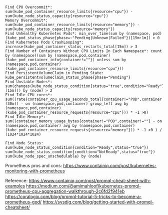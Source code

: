```Find Number of Pods per Namespace*: sum by (namespace) (kube_pod_info)
Find CPU Overcommit*: sum(kube_pod_container_resource_limits{resource="cpu"}) - sum(kube_node_status_capacity{resource="cpu"})
Memory Overcommit*: sum(kube_pod_container_resource_limits{resource="memory"}) - sum(kube_node_status_capacity{resource="memory"})
Find Unhealthy Kubernetes Pods*: min_over_time(sum by (namespace, pod) (kube_pod_status_phase{phase=~"Pending|Unknown|Failed"})[15m:1m]) > 0
Find Kubernetes Pods CrashLooping*: increase(kube_pod_container_status_restarts_total[15m]) > 3
Find Number of Containers Without CPU Limits In Each Namespace*: count by (namespace)(sum by (namespace,pod,container)(kube_pod_container_info{container!=""}) unless sum by (namespace,pod,container)(kube_pod_container_resource_limits{resource="cpu"}))
Find PersistentVolumeClaim in Pending State: kube_persistentvolumeclaim_status_phase{phase="Pending"}
Find Unstable Nodes*: sum(changes(kube_node_status_condition{status="true",condition="Ready"}[15m])) by (node) > 2
Find Idle CPU cores*: sum((rate(container_cpu_usage_seconds_total{container!="POD",container!=""}[30m]) - on (namespace,pod,container) group_left avg by (namespace,pod,container)(kube_pod_container_resource_requests{resource="cpu"})) * -1 >0)
Find Idle Memory*: sum((container_memory_usage_bytes{container!="POD",container!=""} - on (namespace,pod,container) avg by (namespace,pod,container)(kube_pod_container_resource_requests{resource="memory"})) * -1 >0 ) / (1024*1024*1024)

Find Node Status:
sum(kube_node_status_condition{condition="Ready",status="true"})
sum(kube_node_status_condition{condition="NotReady",status="true"})
sum(kube_node_spec_unschedulable) by (node)
```



Prometheus pros and cons: https://www.containiq.com/post/kubernetes-monitoring-with-prometheus

Reference: 
https://www.containiq.com/post/promql-cheat-sheet-with-examples
https://medium.com/@amimahloof/kubernetes-promql-prometheus-cpu-aggregation-walkthrough-2c6fd2f941eb
https://coralogix.com/blog/promql-tutorial-5-tricks-to-become-a-prometheus-god/
https://sysdig.com/blog/getting-started-with-promql-cheatsheet/
